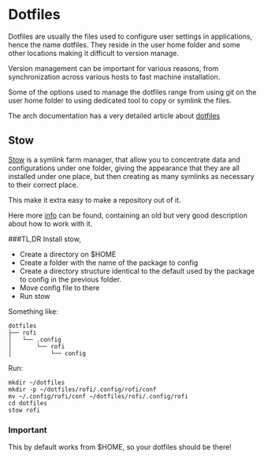 # Dotfiles
Dotfiles are usually the files used to configure user settings in applications, hence the name dotfiles. They reside in the user home folder and some other locations making it difficult to version manage.

Version management can be important for various reasons, from synchronization across various hosts to fast machine installation. 

Some of the options used to manage the dotfiles range from using git on the user home folder to using dedicated tool to copy or symlink the files.

The arch documentation has a very detailed article about [dotfiles](https://wiki.archlinux.org/index.php/Dotfiles)

## Stow
[Stow](https://www.gnu.org/software/stow/) is a symlink farm manager, that allow you to concentrate data and configurations under one folder, giving the appearance that they are all installed under one place, but then creating as many symlinks as necessary to their correct place.

This make it extra easy to make a repository out of it.

Here more [info](http://brandon.invergo.net/news/2012-05-26-using-gnu-stow-to-manage-your-dotfiles.html) can be found, containing an old but very good description about how to work with it.

###TL,DR
Install stow, 

* Create a <dotfile> directory on $HOME
* Create a folder with the name of the package to config
* Create a directory structure identical to the default used by the package to config in the previous folder.
* Move config file to there
* Run stow <folder name>

Something like:
```
dotfiles
├── rofi
│   └── .config
│       └── rofi
│           └── config
```
Run:
```
mkdir ~/dotfiles
mkdir -p ~/dotfiles/rofi/.config/rofi/conf
mv ~/.config/rofi/conf ~/dotfiles/rofi/.config/rofi
cd dotfiles
stow rofi
```

### Important
This by default works from $HOME, so your dotfiles should be there!
